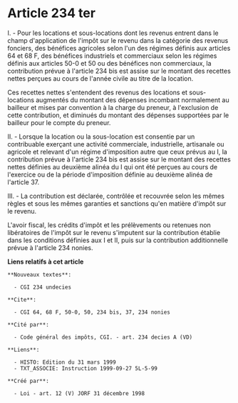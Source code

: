 # Article 234 ter

I. - Pour les locations et sous-locations dont les revenus entrent dans le champ d'application de l'impôt sur le revenu dans
la catégorie des revenus fonciers, des bénéfices agricoles selon l'un des régimes définis aux articles 64 et 68 F, des
bénéfices industriels et commerciaux selon les régimes définis aux articles 50-0 et 50 ou des bénéfices non commerciaux, la
contribution prévue à l'article 234 bis est assise sur le montant des recettes nettes perçues au cours de l'année civile au
titre de la location.

Ces recettes nettes s'entendent des revenus des locations et sous-locations augmentés du montant des dépenses incombant
normalement au bailleur et mises par convention à la charge du preneur, à l'exclusion de cette contribution, et diminués du
montant des dépenses supportées par le bailleur pour le compte du preneur.

II. - Lorsque la location ou la sous-location est consentie par un contribuable exerçant une activité commerciale,
industrielle, artisanale ou agricole et relevant d'un régime d'imposition autre que ceux prévus au I, la contribution prévue
à l'article 234 bis est assise sur le montant des recettes nettes définies au deuxième alinéa du I qui ont été perçues au
cours de l'exercice ou de la période d'imposition définie au deuxième alinéa de l'article 37.

III. - La contribution est déclarée, contrôlée et recouvrée selon les mêmes règles et sous les mêmes garanties et sanctions
qu'en matière d'impôt sur le revenu.

L'avoir fiscal, les crédits d'impôt et les prélèvements ou retenues non libératoires de l'impôt sur le revenu s'imputent sur
la contribution établie dans les conditions définies aux I et II, puis sur la contribution additionnelle prévue à l'article
234 nonies.

**Liens relatifs à cet article**

	**Nouveaux textes**:

	  - CGI 234 undecies

	**Cite**:

	  - CGI 64, 68 F, 50-0, 50, 234 bis, 37, 234 nonies

	**Cité par**:

	  - Code général des impôts, CGI. - art. 234 decies A (VD)

	**Liens**:

	  - HISTO: Edition du 31 mars 1999
	  - TXT_ASSOCIE: Instruction 1999-09-27 5L-5-99

	**Créé par**:

	  - Loi - art. 12 (V) JORF 31 décembre 1998
